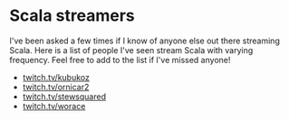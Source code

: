 # Scala streamers

I've been asked a few times if I know of anyone else out there streaming Scala.
Here is a list of people I've seen stream Scala with varying frequency. Feel
free to add to the list if I've missed anyone!

- [twitch.tv/kubukoz](https://www.twitch.tv/kubukoz)
- [twitch.tv/ornicar2](https://www.twitch.tv/ornicar2)
- [twitch.tv/stewsquared](https://www.twitch.tv/stewsquared)
- [twitch.tv/worace](https://www.twitch.tv/worace)
